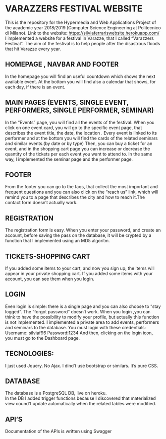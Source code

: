# VARAZZERS FESTIVAL WEBSITE

This is the repository for the Hypermedia and Web Applications Project of the academic year 2018/2019 (Computer Science Engineering
at Politecnico di Milano). 
Link to the website: https://silviaferrariswebsite.herokuapp.com/
I implemented a website for a festival in Varazze, that I called “Varazzers Festival”.
The aim of the festival is to help people after the disastrous floods that hit Varazze every year.

## HOMEPAGE , NAVBAR AND FOOTER
In the homepage you will find an useful countdown which shows the next available event.
At the bottom you will find also a calendar that shows, for each day, if there is an event.

## MAIN PAGES (EVENTS, SINGLE EVENT, PERFORMERS, SINGLE PERFORMER, SEMINAR)
In the “Events” page, you will find all the events of the festival. When you click on one event card, you will go to the
specific event page, that describes the event title, the date, the location .
Every event is linked to its performer and at the bottom you will find the cards of the related seminars and similar
events.(by date or by type)
Then, you can buy a ticket for an event, and in the shopping cart page you can increase or decrease the quantity of 
the tickets per each event you want to attend to.
In the same way, I implemented the seminar page and the performer page.

## FOOTER
From the footer you can go to the faqs, that collect the most important and frequent questions and you can also click on 
the “reach us” link, which will remind you to a page that describes the city and how to reach it.The contact form doesn’t actually work.

## REGISTRATION
The registration form is easy. When you enter your password, and create an account, before saving the pass on the database,
it will be crypted by a function that I implemented using an MD5 algoritm.

## TICKETS-SHOPPING CART
If you added some items to your cart, and now you sign up, the items will appear in your private shopping cart.
If you added some items with your account, you can see them when you login.

## LOGIN
Even login is simple: there is a single page  and you can also choose to “stay logged”. The “forgot password” doesn’t work.
When you login ,you can think to have the possibility to modify your profile, but actually this function is not implemented.
I implemented a private area to add events, performers and seminars to the database. You must login with these credentials: 
Username: silviaf96
Password:1234
And then, clicking on the login icon, you must go to the Dashboard page.

## TECNOLOGIES:
I just used Jquery. No Ajax.
I dind’t use bootstrap or similars. It’s pure CSS.

## DATABASE
The database is a PostgreSQL DB, live on heroku.  
In the DB I added trigger functions because I discovered that materialized view cound’t update automatically
when the related tables were modified.

## API’S
Documentation of the APIs is written using Swagger 

